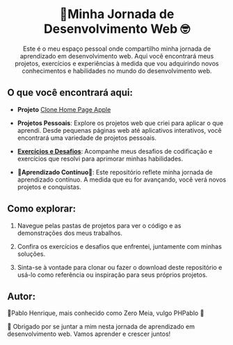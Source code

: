 <h1 align="center">🚀Minha Jornada de Desenvolvimento Web 🤓</h1>

<p align="center">Este é o meu espaço pessoal onde compartilho minha jornada de aprendizado em desenvolvimento web. Aqui você encontrará meus projetos, exercícios e experiências à medida que vou adquirindo novos conhecimentos e habilidades no mundo do desenvolvimento web.<p/>

## O que você encontrará aqui:

- **Projeto** [Clone Home Page Apple](https://github.com/phpablo/clone-homepage-apple)
- **Projetos Pessoais**: Explore os projetos web que criei para aplicar o que aprendi. Desde pequenas páginas web até aplicativos interativos, você encontrará uma variedade de projetos pessoais.

- [**Exercícios e Desafios**](CursoPython/Desafios): Acompanhe meus desafios de codificação e exercícios que resolvi para aprimorar minhas habilidades.

- 🚧**Aprendizado Contínuo**🚧: Este repositório reflete minha jornada de aprendizado contínuo. A medida que eu for avançando, você verá novos projetos e conquistas.

## Como explorar:

1. Navegue pelas pastas de projetos para ver o código e as demonstrações dos meus trabalhos.

2. Confira os exercícios e desafios que enfrentei, juntamente com minhas soluções.

3. Sinta-se à vontade para clonar ou fazer o download deste repositório e usá-lo como referência ou inspiração para seus próprios projetos.


## Autor:

🚀Pablo Henrique, mais conhecido como Zero Meia, vulgo PHPablo 🥇

🧠 Obrigado por se juntar a mim nesta jornada de aprendizado em desenvolvimento web. Vamos aprender e crescer juntos!
